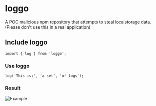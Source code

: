 # loggo
A POC malicious npm repository that attempts to steal localstorage data. (Please don't use this in a real application)



## Include loggo
`import { log } from 'loggo';`

### Use loggo
`log('This is:', 'a set', 'of logs');`

### Result
![Example](https://i.imgur.com/dWFEt3q.png "Example usage")

